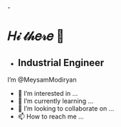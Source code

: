 -<h1>𝐻𝒾 𝓉𝒽𝑒𝓇𝑒 👋</h1>
- <h2> Industrial Engineer <h2?
I’m @MeysamModiryan
- 👀 I’m interested in ...
- 🌱 I’m currently learning ...
- 💞️ I’m looking to collaborate on ...
- 📫 How to reach me ...

<!---
MeysamModiryan/MeysamModiryan is a ✨ special ✨ repository because its `README.md` (this file) appears on your GitHub profile.
You can click the Preview link to take a look at your changes.
--->
